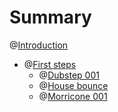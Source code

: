 # Summary

@[Introduction](./introduction.md)

- @[First steps](./first-steps.md)
  - @[Dubstep 001](./first-steps/dubstep-001.md)
  - @[House bounce](./first-steps/house-bounce.md)
  - @[Morricone 001](./first-steps/morricone-001.md)
